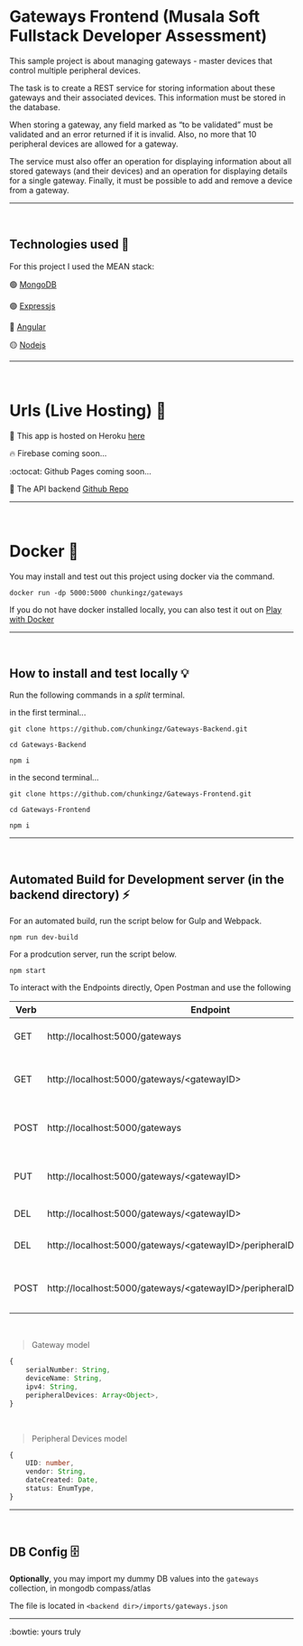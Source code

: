 # Gateways Frontend (Musala Soft Fullstack Developer Assessment)

This sample project is about managing gateways - master devices that control multiple peripheral devices.

The task is to create a REST service for storing information about these gateways and their associated devices. This information must be stored in the database.

When storing a gateway, any field marked as “to be validated” must be validated and an error returned if it is invalid. Also, no more that 10 peripheral devices are allowed for a gateway.

The service must also offer an operation for displaying information about all stored gateways (and their devices) and an operation for displaying details for a single gateway. Finally, it must be possible to add and remove a device from a gateway.

---
<br>

## Technologies used :dart:

For this project I used the MEAN stack:

:green_circle: [MongoDB](https://www.mongodb.com/)

:purple_circle: [Expressjs](https://expressjs.com/)

:red_circle: [Angular](https://angular.io/)

:yellow_circle: [Nodejs](https://nodejs.org/en/)


---
<br>

# Urls (Live Hosting) :link:

:gem: This app is hosted on Heroku [here](https://musala-gateways.herokuapp.com/)

:fire: Firebase coming soon...

:octocat: Github Pages coming soon...

:electric_plug: The API backend [Github Repo](https://github.com/chunkingz/Gateways-Backend)

---
<br>

# Docker :whale:

You may install and test out this project using docker via the command.

```
docker run -dp 5000:5000 chunkingz/gateways
```

If you do not have docker installed locally, you can also test it out on [Play with Docker](https://labs.play-with-docker.com/)

---
<br>

## How to install and test locally :bulb:

Run the following commands in a *split* terminal.

in the first terminal...

```
git clone https://github.com/chunkingz/Gateways-Backend.git
```

```
cd Gateways-Backend
``` 

```
npm i
``` 

in the second terminal...

```
git clone https://github.com/chunkingz/Gateways-Frontend.git
```

```
cd Gateways-Frontend
``` 

```
npm i
``` 

---
<br>

## Automated Build for Development server (in the backend directory) :zap:

For an automated build, run the script below for Gulp and Webpack. 

```
npm run dev-build
```

For a prodcution server, run the script below. 
```
npm start
``` 


To interact with the Endpoints directly, Open Postman and use the following

| Verb        | Endpoint                                      | Payload                   |  Use                          |
| ----------- | --------------------------------------------- |---------------------------|-------------------------------|
| GET         | http://localhost:5000/gateways                | No                        |  Get all gateway devices      |
| GET         | http://localhost:5000/gateways/<gatewayID\>    | No                       |  Get a single gateway device  |
| POST        | http://localhost:5000/gateways                | Yes (See Gateway model below)     |  Add a Gateway                |
| PUT         | http://localhost:5000/gateways/<gatewayID\>    | Yes (See Gateway model below)    |  Update a Gateway             |
| DEL         | http://localhost:5000/gateways/<gatewayID\>    | No                       |  Delete a Gateway             |
| DEL         | http://localhost:5000/gateways/<gatewayID\>/peripheralDevices/<deviceID\> |  No    |  Delete a peripheral device  |
| POST        | http://localhost:5000/gateways/<gatewayID\>/peripheralDevices/add    | Yes (See Peripheral model below) |  Add a peripheral device      |

<br>

> Gateway model

``` typescript
{
    serialNumber: String,
    deviceName: String,
    ipv4: String,
    peripheralDevices: Array<Object>,
}
```

<br>

> Peripheral Devices model

``` typescript
{
    UID: number,
    vendor: String,
    dateCreated: Date,
    status: EnumType,
}
```

---
<br>

## DB Config :file_cabinet:

**Optionally**, you may import my dummy DB values into the `gateways` collection, in mongodb compass/atlas

The file is located in `<backend dir>/imports/gateways.json`

---

:bowtie: yours truly
